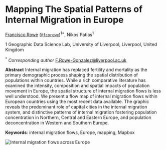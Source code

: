 # Mapping The Spatial Patterns of Internal Migration in Europe

[Francisco Rowe](http://www.franciscorowe.com) ([`@fcorowe`](http://twitter.com/fcorowe))<sup>1*</sup>, Nikos Patias<sup>1</sup>



1 Geographic Data Science Lab, University of Liverpool, Liverpool, United Kingdom

<sup>*</sup> *Corresponding author*
F.Rowe-Gonzalez@liverpool.ac.uk

**Abstract**
Internal migration has replaced fertility and mortality as the primary demographic process shaping the spatial distribution of populations within countries. While a rich comparative literature has examined the intensity, composition and spatial impacts of population movement in Europe, the spatial structure of internal migration flows is less well understood. We present a flow map of internal migration flows within European countries using the most recent data available. The graphic reveals the predominant role of capital cities in the internal migration system, and distinctive patterns of internal migration fostering population concentration in Northern, Central and Eastern Europe, and population deconcentration in Western and Southern Europe.

**Keywords**: internal migration flows, Europe, mapping, Mapbox

![Internal migration flows across Europe](fig/fig1.png)
